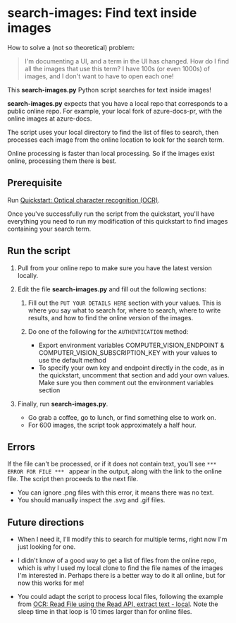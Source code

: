 # search-images: Find text inside images

How to solve a (not so theoretical) problem:

> I'm documenting a UI, and a term in the UI has changed.  How do I find all the images that use this term?  I have 100s (or even 1000s) of images, and I don't want to have to open each one!

This **search-images.py** Python script searches for text inside images!

**search-images.py** expects that you have a local repo that corresponds to a public online repo.  For example, your local fork of azure-docs-pr, with the online images at azure-docs.

The script uses your local directory to find the list of files to search, then processes each image from the online location to look for the search term.  

Online processing is faster than local processing.  So if the images exist online, processing them there is best.

## Prerequisite

Run [Quickstart: Optical character recognition (OCR)](https://docs.microsoft.com/en-us/azure/cognitive-services/computer-vision/quickstarts-sdk/client-library?tabs=visual-studio&pivots=programming-language-python
).  

Once you've successfully run the script from the quickstart, you'll have everything you need to run my modification of this quickstart to find images containing your search term.

## Run the script

1. Pull from your online repo to make sure you have the latest version locally.

1. Edit the file **search-images.py** and fill out the following sections:

    1. Fill out the `PUT YOUR DETAILS HERE` section with your values.  This is where you say what to search for, where to search, where to write results, and how to find the online version of the images.
    
    1. Do one of the following for the `AUTHENTICATION` method: 
        * Export  environment variables COMPUTER_VISION_ENDPOINT & COMPUTER_VISION_SUBSCRIPTION_KEY with your values to use the default method
        * To specify your own key and endpoint directly in the code, as in the quickstart, uncomment that section and add your own values. Make sure you then comment out the environment variables section

1. Finally, run **search-images.py**.
    * Go grab a coffee, go to lunch, or find something else to work on.  
    * For 600 images, the script took approximately a half hour.

## Errors

If the file can't be processed, or if it does not contain text, you'll see `*** ERROR FOR FILE *** ` appear in the output, along with the link to the online file.  The script then proceeds to the next file.

* You can ignore .png files with this error, it means there was no text.
* You should manually inspect the .svg and .gif files.

## Future directions

* When I need it, I'll modify this to search for multiple terms, right now I'm just looking for one.

 * I didn't know of a good way to get a list of files from the online repo, which is why I used my local clone to find the file names of the images I'm interested in.  Perhaps there is a better way to do it all online, but for now this works for me!

* You could adapt the script to process local files, following the example from [OCR: Read File using the Read API, extract text - local](https://github.com/Azure-Samples/cognitive-services-quickstart-code/blob/master/python/ComputerVision/ComputerVisionQuickstart.py#L99). Note the sleep time in that loop is 10 times larger than for online files. 

